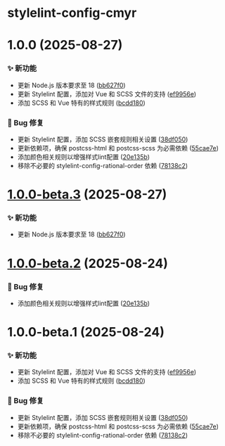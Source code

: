 # stylelint-config-cmyr

# 1.0.0 (2025-08-27)


### ✨ 新功能

* 更新 Node.js 版本要求至 18 ([bb627f0](https://github.com/CaoMeiYouRen/stylelint-config-cmyr/commit/bb627f0))
* 更新 Stylelint 配置，添加对 Vue 和 SCSS 文件的支持 ([ef9956e](https://github.com/CaoMeiYouRen/stylelint-config-cmyr/commit/ef9956e))
* 添加 SCSS 和 Vue 特有的样式规则 ([bcdd180](https://github.com/CaoMeiYouRen/stylelint-config-cmyr/commit/bcdd180))


### 🐛 Bug 修复

* 更新 Stylelint 配置，添加 SCSS 嵌套规则相关设置 ([38df050](https://github.com/CaoMeiYouRen/stylelint-config-cmyr/commit/38df050))
* 更新依赖项，确保 postcss-html 和 postcss-scss 为必需依赖 ([55cae7e](https://github.com/CaoMeiYouRen/stylelint-config-cmyr/commit/55cae7e))
* 添加颜色相关规则以增强样式lint配置 ([20e135b](https://github.com/CaoMeiYouRen/stylelint-config-cmyr/commit/20e135b))
* 移除不必要的 stylelint-config-rational-order 依赖 ([78138c2](https://github.com/CaoMeiYouRen/stylelint-config-cmyr/commit/78138c2))

# [1.0.0-beta.3](https://github.com/CaoMeiYouRen/stylelint-config-cmyr/compare/v1.0.0-beta.2...v1.0.0-beta.3) (2025-08-27)


### ✨ 新功能

* 更新 Node.js 版本要求至 18 ([bb627f0](https://github.com/CaoMeiYouRen/stylelint-config-cmyr/commit/bb627f0))

# [1.0.0-beta.2](https://github.com/CaoMeiYouRen/stylelint-config-cmyr/compare/v1.0.0-beta.1...v1.0.0-beta.2) (2025-08-24)


### 🐛 Bug 修复

* 添加颜色相关规则以增强样式lint配置 ([20e135b](https://github.com/CaoMeiYouRen/stylelint-config-cmyr/commit/20e135b))

# 1.0.0-beta.1 (2025-08-24)


### ✨ 新功能

* 更新 Stylelint 配置，添加对 Vue 和 SCSS 文件的支持 ([ef9956e](https://github.com/CaoMeiYouRen/stylelint-config-cmyr/commit/ef9956e))
* 添加 SCSS 和 Vue 特有的样式规则 ([bcdd180](https://github.com/CaoMeiYouRen/stylelint-config-cmyr/commit/bcdd180))


### 🐛 Bug 修复

* 更新 Stylelint 配置，添加 SCSS 嵌套规则相关设置 ([38df050](https://github.com/CaoMeiYouRen/stylelint-config-cmyr/commit/38df050))
* 更新依赖项，确保 postcss-html 和 postcss-scss 为必需依赖 ([55cae7e](https://github.com/CaoMeiYouRen/stylelint-config-cmyr/commit/55cae7e))
* 移除不必要的 stylelint-config-rational-order 依赖 ([78138c2](https://github.com/CaoMeiYouRen/stylelint-config-cmyr/commit/78138c2))
